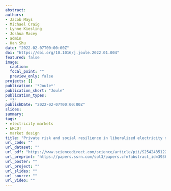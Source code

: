 ```yaml
---
abstract:
authors:
- Jacob Mays
- Michael Craig
- Lynne Kiesling
- Joshua Macey
- admin
- Han Shu
date: "2022-02-07T00:00:00Z"
doi: "https://doi.org/10.1016/j.joule.2022.01.004"
featured: false
image:
  caption:
  focal_point: ""
  preview_only: false
projects: []
publication: '*Joule*'
publication_short: "Joule"
publication_types:
- "3"
publishDate: "2022-02-07T00:00:00Z"
slides:
summary: 
tags:
- electricity markets
- ERCOT
- market design
title: "Private risk and social resilience in liberalized electricity markets"
url_code: ""
url_dataset: ""
url_pdf: "https://www.sciencedirect.com/science/article/pii/S2542435122000368?dgcid=author"
url_preprint: "https://papers.ssrn.com/sol3/papers.cfm?abstract_id=3936984"
url_poster: ""
url_project: ""
url_slides: ""
url_source: ""
url_video: ""
---
```


